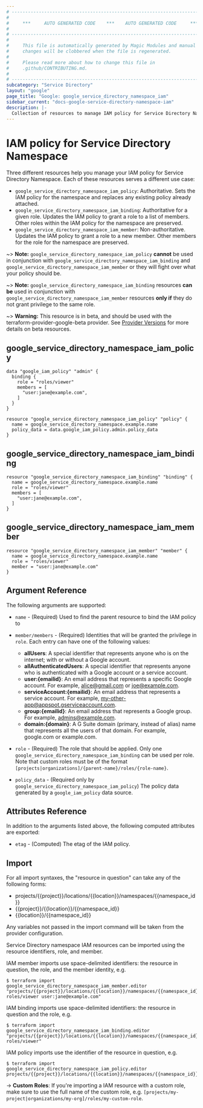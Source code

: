 ```yaml
---
# ----------------------------------------------------------------------------
#
#     ***     AUTO GENERATED CODE    ***    AUTO GENERATED CODE     ***
#
# ----------------------------------------------------------------------------
#
#     This file is automatically generated by Magic Modules and manual
#     changes will be clobbered when the file is regenerated.
#
#     Please read more about how to change this file in
#     .github/CONTRIBUTING.md.
#
# ----------------------------------------------------------------------------
subcategory: "Service Directory"
layout: "google"
page_title: "Google: google_service_directory_namespace_iam"
sidebar_current: "docs-google-service-directory-namespace-iam"
description: |-
  Collection of resources to manage IAM policy for Service Directory Namespace
---
```


# IAM policy for Service Directory Namespace
Three different resources help you manage your IAM policy for Service Directory Namespace. Each of these resources serves a different use case:

* `google_service_directory_namespace_iam_policy`: Authoritative. Sets the IAM policy for the namespace and replaces any existing policy already attached.
* `google_service_directory_namespace_iam_binding`: Authoritative for a given role. Updates the IAM policy to grant a role to a list of members. Other roles within the IAM policy for the namespace are preserved.
* `google_service_directory_namespace_iam_member`: Non-authoritative. Updates the IAM policy to grant a role to a new member. Other members for the role for the namespace are preserved.

~> **Note:** `google_service_directory_namespace_iam_policy` **cannot** be used in conjunction with `google_service_directory_namespace_iam_binding` and `google_service_directory_namespace_iam_member` or they will fight over what your policy should be.

~> **Note:** `google_service_directory_namespace_iam_binding` resources **can be** used in conjunction with `google_service_directory_namespace_iam_member` resources **only if** they do not grant privilege to the same role.


~> **Warning:** This resource is in beta, and should be used with the terraform-provider-google-beta provider.
See [Provider Versions](https://terraform.io/docs/providers/google/guides/provider_versions.html) for more details on beta resources.


## google\_service\_directory\_namespace\_iam\_policy

```hcl
data "google_iam_policy" "admin" {
  binding {
    role = "roles/viewer"
    members = [
      "user:jane@example.com",
    ]
  }
}

resource "google_service_directory_namespace_iam_policy" "policy" {
  name = google_service_directory_namespace.example.name
  policy_data = data.google_iam_policy.admin.policy_data
}
```

## google\_service\_directory\_namespace\_iam\_binding

```hcl
resource "google_service_directory_namespace_iam_binding" "binding" {
  name = google_service_directory_namespace.example.name
  role = "roles/viewer"
  members = [
    "user:jane@example.com",
  ]
}
```

## google\_service\_directory\_namespace\_iam\_member

```hcl
resource "google_service_directory_namespace_iam_member" "member" {
  name = google_service_directory_namespace.example.name
  role = "roles/viewer"
  member = "user:jane@example.com"
}
```

## Argument Reference

The following arguments are supported:

* `name` - (Required) Used to find the parent resource to bind the IAM policy to

* `member/members` - (Required) Identities that will be granted the privilege in `role`.
  Each entry can have one of the following values:
  * **allUsers**: A special identifier that represents anyone who is on the internet; with or without a Google account.
  * **allAuthenticatedUsers**: A special identifier that represents anyone who is authenticated with a Google account or a service account.
  * **user:{emailid}**: An email address that represents a specific Google account. For example, alice@gmail.com or joe@example.com.
  * **serviceAccount:{emailid}**: An email address that represents a service account. For example, my-other-app@appspot.gserviceaccount.com.
  * **group:{emailid}**: An email address that represents a Google group. For example, admins@example.com.
  * **domain:{domain}**: A G Suite domain (primary, instead of alias) name that represents all the users of that domain. For example, google.com or example.com.

* `role` - (Required) The role that should be applied. Only one
    `google_service_directory_namespace_iam_binding` can be used per role. Note that custom roles must be of the format
    `[projects|organizations]/{parent-name}/roles/{role-name}`.

* `policy_data` - (Required only by `google_service_directory_namespace_iam_policy`) The policy data generated by
  a `google_iam_policy` data source.

## Attributes Reference

In addition to the arguments listed above, the following computed attributes are
exported:

* `etag` - (Computed) The etag of the IAM policy.

## Import

For all import syntaxes, the "resource in question" can take any of the following forms:

* projects/{{project}}/locations/{{location}}/namespaces/{{namespace_id}}
* {{project}}/{{location}}/{{namespace_id}}
* {{location}}/{{namespace_id}}

Any variables not passed in the import command will be taken from the provider configuration.

Service Directory namespace IAM resources can be imported using the resource identifiers, role, and member.

IAM member imports use space-delimited identifiers: the resource in question, the role, and the member identity, e.g.
```
$ terraform import google_service_directory_namespace_iam_member.editor "projects/{{project}}/locations/{{location}}/namespaces/{{namespace_id}} roles/viewer user:jane@example.com"
```

IAM binding imports use space-delimited identifiers: the resource in question and the role, e.g.
```
$ terraform import google_service_directory_namespace_iam_binding.editor "projects/{{project}}/locations/{{location}}/namespaces/{{namespace_id}} roles/viewer"
```

IAM policy imports use the identifier of the resource in question, e.g.
```
$ terraform import google_service_directory_namespace_iam_policy.editor projects/{{project}}/locations/{{location}}/namespaces/{{namespace_id}}
```

-> **Custom Roles**: If you're importing a IAM resource with a custom role, make sure to use the
 full name of the custom role, e.g. `[projects/my-project|organizations/my-org]/roles/my-custom-role`.
